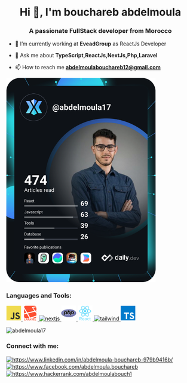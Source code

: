 <h1 align="center">Hi 👋, I'm bouchareb abdelmoula</h1>
<h3 align="center">A passionate FullStack developer from Morocco</h3>

- 🔭 I’m currently working at **EveadGroup** as ReactJs Developer

- 💬 Ask me about **TypeScript,ReactJs,NextJs,Php,Laravel**

- 📫 How to reach me **abdelmoulabouchareb12@gmail.com**

<a href="https://app.daily.dev/abdelmoula17"><img src="https://github.com/abdelmoula17/abdelmoula17/blob/main/devcard.svg" width="400" alt="abdelmoula bouchareb dev's card"/></a>

<h3 align="left">Languages and Tools:</h3>
<p align="left"> <a href="https://developer.mozilla.org/en-US/docs/Web/JavaScript" target="_blank" rel="noreferrer"> <img src="https://raw.githubusercontent.com/devicons/devicon/master/icons/javascript/javascript-original.svg" alt="javascript" width="40" height="40"/> </a> <a href="https://laravel.com/" target="_blank" rel="noreferrer"> <img src="https://raw.githubusercontent.com/devicons/devicon/master/icons/laravel/laravel-plain-wordmark.svg" alt="laravel" width="40" height="40"/> </a> <a href="https://nextjs.org/" target="_blank" rel="noreferrer"> <img src="https://cdn.worldvectorlogo.com/logos/nextjs-2.svg" alt="nextjs" width="40" height="40"/> </a> <a href="https://www.php.net" target="_blank" rel="noreferrer"> <img src="https://raw.githubusercontent.com/devicons/devicon/master/icons/php/php-original.svg" alt="php" width="40" height="40"/> </a> <a href="https://reactjs.org/" target="_blank" rel="noreferrer"> <img src="https://raw.githubusercontent.com/devicons/devicon/master/icons/react/react-original-wordmark.svg" alt="react" width="40" height="40"/> </a> <a href="https://tailwindcss.com/" target="_blank" rel="noreferrer"> <img src="https://www.vectorlogo.zone/logos/tailwindcss/tailwindcss-icon.svg" alt="tailwind" width="40" height="40"/> </a> <a href="https://www.typescriptlang.org/" target="_blank" rel="noreferrer"> <img src="https://raw.githubusercontent.com/devicons/devicon/master/icons/typescript/typescript-original.svg" alt="typescript" width="40" height="40"/> </a> </p>

<p><img align="center" src="https://github-readme-stats.vercel.app/api/top-langs?username=abdelmoula17&show_icons=true&locale=en&layout=compact" alt="abdelmoula17" /></p>

<h3 align="left">Connect with me:</h3>
<p align="left">
<a href="https://linkedin.com/in/https://www.linkedin.com/in/abdelmoula-bouchareb-979b9416b/" target="blank"><img align="center" src="https://raw.githubusercontent.com/rahuldkjain/github-profile-readme-generator/master/src/images/icons/Social/linked-in-alt.svg" alt="https://www.linkedin.com/in/abdelmoula-bouchareb-979b9416b/" height="30" width="40" /></a>
<a href="https://fb.com/https://www.facebook.com/abdelmoula.bouchareb" target="blank"><img align="center" src="https://raw.githubusercontent.com/rahuldkjain/github-profile-readme-generator/master/src/images/icons/Social/facebook.svg" alt="https://www.facebook.com/abdelmoula.bouchareb" height="30" width="40" /></a>
<a href="https://www.hackerrank.com/https://www.hackerrank.com/abdelmoulabouch1" target="blank"><img align="center" src="https://raw.githubusercontent.com/rahuldkjain/github-profile-readme-generator/master/src/images/icons/Social/hackerrank.svg" alt="https://www.hackerrank.com/abdelmoulabouch1" height="30" width="40" /></a>
</p>




